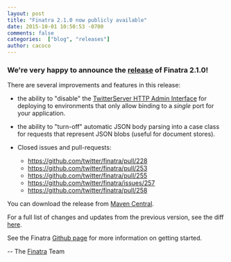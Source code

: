 ```yaml
---
layout: post
title: "Finatra 2.1.0 now publicly available"
date: 2015-10-01 10:50:53 -0700
comments: false
categories:  ["blog", "releases"]
author: cacoco
---
```


### We're very happy to announce the [release](https://github.com/twitter/finatra/releases/tag/v2.1.0)  of Finatra 2.1.0!

There are several improvements and features in this release:

- the ability to "disable" the [TwitterServer HTTP Admin Interface](https://twitter.github.io/twitter-server/Features.html#http-admin-interface) for deploying to environments that only allow binding to a *single* port for your application.
- the ability to "turn-off" automatic JSON body parsing into a case class for requests that represent JSON blobs (useful for document stores).
- Closed issues and pull-requests:

  * https://github.com/twitter/finatra/pull/228
  * https://github.com/twitter/finatra/pull/253
  * https://github.com/twitter/finatra/pull/255
  * https://github.com/twitter/finatra/issues/257
  * https://github.com/twitter/finatra/pull/258

You can download the release from [Maven Central][maven-central].

For a full list of changes and updates from the previous version, see the diff [here](https://github.com/twitter/finatra/compare/v2.0.1...v2.1.0).

See the Finatra [Github page](https://github.com/twitter/finatra) for more information on getting started.

-- The [Finatra](https://groups.google.com/forum/#!forum/finatra-users) Team

[maven-central]: http://search.maven.org/#search%7Cga%7C1%7Cg%3A%22com.twitter.finatra%22%20AND%20v%3A%222.1.0%22
